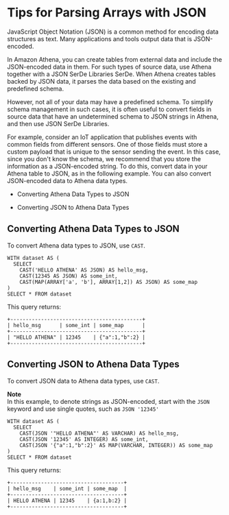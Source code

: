 # Tips for Parsing Arrays with JSON<a name="parsing-JSON"></a>

JavaScript Object Notation \(JSON\) is a common method for encoding data structures as text\. Many applications and tools output data that is JSON\-encoded\.

In Amazon Athena, you can create tables from external data and include the JSON\-encoded data in them\. For such types of source data, use Athena together with a JSON SerDe Libraries SerDe\. When Athena creates tables backed by JSON data, it parses the data based on the existing and predefined schema\.

However, not all of your data may have a predefined schema\. To simplify schema management in such cases, it is often useful to convert fields in source data that have an undetermined schema to JSON strings in Athena, and then use JSON SerDe Libraries\.

For example, consider an IoT application that publishes events with common fields from different sensors\. One of those fields must store a custom payload that is unique to the sensor sending the event\. In this case, since you don't know the schema, we recommend that you store the information as a JSON\-encoded string\. To do this, convert data in your Athena table to JSON, as in the following example\. You can also convert JSON\-encoded data to Athena data types\.

+  Converting Athena Data Types to JSON 

+  Converting JSON to Athena Data Types 

## Converting Athena Data Types to JSON<a name="converting-native-data-types-to-json"></a>

To convert Athena data types to JSON, use `CAST`\.

```
WITH dataset AS (
  SELECT
    CAST('HELLO ATHENA' AS JSON) AS hello_msg,
    CAST(12345 AS JSON) AS some_int,
    CAST(MAP(ARRAY['a', 'b'], ARRAY[1,2]) AS JSON) AS some_map
)
SELECT * FROM dataset
```

This query returns:

```
+-------------------------------------------+
| hello_msg      | some_int | some_map      |
+-------------------------------------------+
| "HELLO ATHENA" | 12345    | {"a":1,"b":2} |
+-------------------------------------------+
```

## Converting JSON to Athena Data Types<a name="converting-json-to-native-data-types"></a>

To convert JSON data to Athena data types, use `CAST`\.

**Note**  
In this example, to denote strings as JSON\-encoded, start with the `JSON` keyword and use single quotes, such as `JSON '12345'` 

```
WITH dataset AS (
  SELECT
    CAST(JSON '"HELLO ATHENA"' AS VARCHAR) AS hello_msg,
    CAST(JSON '12345' AS INTEGER) AS some_int,
    CAST(JSON '{"a":1,"b":2}' AS MAP(VARCHAR, INTEGER)) AS some_map
)
SELECT * FROM dataset
```

This query returns:

```
+-------------------------------------+
| hello_msg    | some_int | some_map  |
+-------------------------------------+
| HELLO ATHENA | 12345    | {a:1,b:2} |
+-------------------------------------+
```